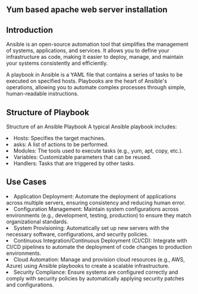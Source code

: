 <h2>Yum based apache web server installation</h2>
<h2>Introduction</h2>
<p>Ansible is an open-source automation tool that simplifies the management of systems, applications, and services. It allows you to define your infrastructure as code, making it easier to deploy, manage, and maintain your systems consistently and efficiently.</p>
<p>A playbook in Ansible is a YAML file that contains a series of tasks to be executed on specified hosts. Playbooks are the heart of Ansible's operations, allowing you to automate complex processes through simple, human-readable instructions.</p>
<h2>Structure of Playbook</h2>
<p>Structure of an Ansible Playbook
A typical Ansible playbook includes:
<li>Hosts: Specifies the target machines.</li>
<li>asks: A list of actions to be performed.</li>
<li>Modules: The tools used to execute tasks (e.g., yum, apt, copy, etc.).</li>
<li>Variables: Customizable parameters that can be reused.</li>
<li>Handlers: Tasks that are triggered by other tasks.</li>
<h2>Use Cases</h2>
<li>Application Deployment: Automate the deployment of applications across multiple servers, ensuring consistency and reducing human error.</li>
<li>Configuration Management: Maintain system configurations across environments (e.g., development, testing, production) to ensure they match organizational standards.</li>
<li>System Provisioning: Automatically set up new servers with the necessary software, configurations, and security policies.</li>
<li>Continuous Integration/Continuous Deployment (CI/CD): Integrate with CI/CD pipelines to automate the deployment of code changes to production environments.</li>
<li>Cloud Automation: Manage and provision cloud resources (e.g., AWS, Azure) using Ansible playbooks to create a scalable infrastructure.</li>
<li>Security Compliance: Ensure systems are configured correctly and comply with security policies by automatically applying security patches and configurations.</li>
